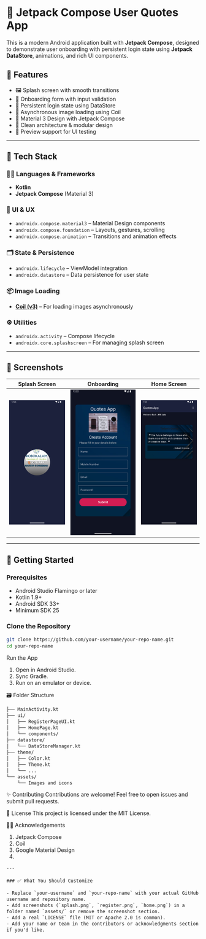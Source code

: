 # 🌟 Jetpack Compose User Quotes App

This is a modern Android application built with **Jetpack Compose**, designed to demonstrate user onboarding with persistent login state using **Jetpack DataStore**, animations, and rich UI components.

## 📱 Features

- 🖼 Splash screen with smooth transitions
- 📝 Onboarding form with input validation
- 💾 Persistent login state using DataStore
- 🌄 Asynchronous image loading using Coil
- 🎨 Material 3 Design with Jetpack Compose
- 🚀 Clean architecture & modular design
- 🧪 Preview support for UI testing

---

## 🧰 Tech Stack

### 👨‍💻 Languages & Frameworks
- **Kotlin**
- **Jetpack Compose** (Material 3)

### 🎨 UI & UX
- `androidx.compose.material3` – Material Design components
- `androidx.compose.foundation` – Layouts, gestures, scrolling
- `androidx.compose.animation` – Transitions and animation effects

### 🗂 State & Persistence
- `androidx.lifecycle` – ViewModel integration
- `androidx.datastore` – Data persistence for user state

### 📦 Image Loading
- [**Coil (v3)**](https://coil-kt.github.io/coil/) – For loading images asynchronously

### ⚙️ Utilities
- `androidx.activity` – Compose lifecycle
- `androidx.core.splashscreen` – For managing splash screen

---

## 📸 Screenshots

| Splash Screen | Onboarding | Home Screen |
|---------------|------------|-------------|
| ![Splash](splash.png) | ![Register](Register.png) | ![Home](Home.png) |

---

## 🚀 Getting Started

### Prerequisites

- Android Studio Flamingo or later
- Kotlin 1.9+
- Android SDK 33+
- Minimum SDK 25

### Clone the Repository

```bash
git clone https://github.com/your-username/your-repo-name.git
cd your-repo-name
```
  Run the App
1. Open in Android Studio.
2. Sync Gradle.
3. Run on an emulator or device.

🗃 Folder Structure

```
├── MainActivity.kt
├── ui/
│   ├── RegisterPageUI.kt
│   ├── HomePage.kt
│   └── components/
├── datastore/
│   └── DataStoreManager.kt
├── theme/
│   ├── Color.kt
│   ├── Theme.kt
│   └── ...
└── assets/
    └── Images and icons
```

✨ Contributing
Contributions are welcome! Feel free to open issues and submit pull requests.

📄 License
This project is licensed under the MIT License.

🙋‍♂️ Acknowledgements
1. Jetpack Compose
2. Coil
3. Google Material Design
4. 
```
---

### ✅ What You Should Customize

- Replace `your-username` and `your-repo-name` with your actual GitHub username and repository name.
- Add screenshots (`splash.png`, `register.png`, `home.png`) in a folder named `assets/` or remove the screenshot section.
- Add a real `LICENSE` file (MIT or Apache 2.0 is common).
- Add your name or team in the contributors or acknowledgments section if you'd like.
```

